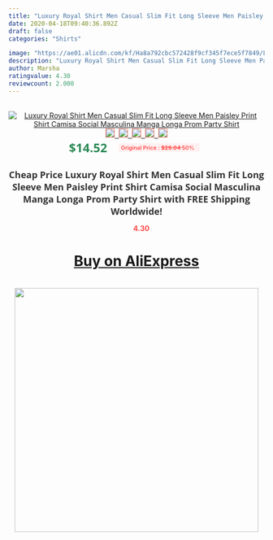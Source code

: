```yaml
---
title: "Luxury Royal Shirt Men Casual Slim Fit Long Sleeve Men Paisley Print Shirt Camisa Social Masculina Manga Longa Prom Party Shirt"
date: 2020-04-18T09:40:36.892Z
draft: false
categories: "Shirts"

image: "https://ae01.alicdn.com/kf/Ha8a792cbc572428f9cf345f7ece5f7849/Luxury-Royal-Shirt-Men-Casual-Slim-Fit-Long-Sleeve-Men-Paisley-Print-Shirt-Camisa-Social-Masculina.jpg"
description: "Luxury Royal Shirt Men Casual Slim Fit Long Sleeve Men Paisley Print Shirt Camisa Social Masculina Manga Longa Prom Party Shirt"
author: Marsha
ratingvalue: 4.30
reviewcount: 2.000
---
```

<br>
<div style="text-align: center;">
<a href="https://s.click.aliexpress.com/e/_AEEVGt" target="_blank" rel="nofollow noopener noreferrer"><img alt="Luxury Royal Shirt Men Casual Slim Fit Long Sleeve Men Paisley Print Shirt Camisa Social Masculina Manga Longa Prom Party Shirt" class="magnifier-image" src="https://ae01.alicdn.com/kf/Ha8a792cbc572428f9cf345f7ece5f7849/Luxury-Royal-Shirt-Men-Casual-Slim-Fit-Long-Sleeve-Men-Paisley-Print-Shirt-Camisa-Social-Masculina.jpg_640x640.jpg">
<br>
<img style="border:1px solid salmon" src="https://ae01.alicdn.com/kf/Ha8a792cbc572428f9cf345f7ece5f7849/Luxury-Royal-Shirt-Men-Casual-Slim-Fit-Long-Sleeve-Men-Paisley-Print-Shirt-Camisa-Social-Masculina.jpg_120x120.jpg">&nbsp;&nbsp;<img style="border:1px solid salmon" src="https://ae01.alicdn.com/kf/Hdb98b1d07471425cacb1b78f4bd3ba17X/Luxury-Royal-Shirt-Men-Casual-Slim-Fit-Long-Sleeve-Men-Paisley-Print-Shirt-Camisa-Social-Masculina.jpg_120x120.jpg">&nbsp;&nbsp;<img style="border:1px solid salmon" src="https://ae01.alicdn.com/kf/H1609302f69ee49758b1377ebb4868602q/Luxury-Royal-Shirt-Men-Casual-Slim-Fit-Long-Sleeve-Men-Paisley-Print-Shirt-Camisa-Social-Masculina.jpg_120x120.jpg">&nbsp;&nbsp;<img style="border:1px solid salmon" src="https://ae01.alicdn.com/kf/H6bfcb5c806874729add850416266e0384/Luxury-Royal-Shirt-Men-Casual-Slim-Fit-Long-Sleeve-Men-Paisley-Print-Shirt-Camisa-Social-Masculina.jpg_120x120.jpg">&nbsp;&nbsp;<img style="border:1px solid salmon" src="https://ae01.alicdn.com/kf/Hd6df0c4e9ee04141a4cf98505b353c4b0/Luxury-Royal-Shirt-Men-Casual-Slim-Fit-Long-Sleeve-Men-Paisley-Print-Shirt-Camisa-Social-Masculina.jpg_120x120.jpg"></a></div><br0>
<div style="text-align: center;"><span style="background-color: white; border: 0px; box-sizing: border-box; color: seagreen; display: inline-block; font-family: &quot;open sans&quot; , &quot;arial&quot; , &quot;helvetica&quot; , sans-serif , &quot;heiti&quot;; font-size: 24px; font-stretch: inherit; font-weight: 700; line-height: inherit; margin: 0px 10px 0px 0px; padding: 0px; vertical-align: middle;">$14.52 </span>
<span style="background: rgb(255 , 241 , 241); border-radius: 3px; border: 0px; box-sizing: border-box; color: #ff4747; display: inline-block; font-family: inherit; font-size: 12px; font-stretch: inherit; font-style: inherit; font-variant: inherit; font-weight: 600; line-height: inherit; margin: 0px; padding: 2px 5px; transform: scale(0.9); vertical-align: middle;">Original Price : <b style="text-decoration: line-through;">$29.04 </b> 50%&nbsp;&nbsp;</span></div>
<h1 style="color: #333333; display: inline-block; font-family: &quot;open sans&quot; , &quot;arial&quot; , &quot;helvetica&quot; , sans-serif , &quot;heiti&quot;; font-size: 18px; font-stretch: inherit; font-weight: 700; text-align: center;">Cheap Price Luxury Royal Shirt Men Casual Slim Fit Long Sleeve Men Paisley Print Shirt Camisa Social Masculina Manga Longa Prom Party Shirt with FREE Shipping Worldwide!</h1>
<div style="color: #ff4747; text-align: center;">
<img src="https://4.bp.blogspot.com/-M0ZcTcb-5uY/XleCXlxnR4I/AAAAAAAAAEc/OrjgMkXV1oMQFaCRZj5HQwOCBcu3w1FegCPcBGAYYCw/s1600/star.png" style="height: 15px;">&nbsp;<b>4.30</b></div>
<div class="button_cont" align="center"><a class="buynow_a" href="https://s.click.aliexpress.com/e/_AEEVGt" target="_blank" rel="nofollow noopener noreferrer"><H1>Buy on AliExpress</H1></a></div><br>
<div class="separator" style="clear: both; text-align: center;">
<img src="https://lh3.googleusercontent.com/-pTy5HemUv9M/XlePHvY0dAI/AAAAAAAAAE4/0nX5iRUoIWY8eMW9Dpxeirr157OZliDIgCLcBGAsYHQ/s1600/badge.gif" width="480">
</div>
